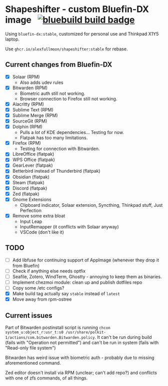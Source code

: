 # Shapeshifter - custom Bluefin-DX image &nbsp; [![bluebuild build badge](https://github.com/alexfullmoon/shapeshifter/actions/workflows/build.yml/badge.svg)](https://github.com/alexfullmoon/shapeshifter/actions/workflows/build.yml)

Using `bluefin-dx:stable`, customized for personal use and Thinkpad X1Y5 laptop.  

Use `ghcr.io/alexfullmoon/shapeshifter:stable` for rebase.

## Current changes from Bluefin-DX

- [x] Solaar (RPM)
  - Also adds udev rules
- [x] Bitwarden (RPM)
  - Biometric auth still not working.
  - Browser connection to Firefox still not working.
- [x] Alacritty (RPM)
- [x] Sublime Text (RPM)
- [x] Sublime Merge (RPM)
- [x] SourceGit (RPM)
- [x] Dolphin (RPM)
  - Pulls a *lot* of KDE dependencies... Testing for now.
  - Flatpak has too many limitations.
- [x] Firefox (RPM)
  - Testing for connection with Bitwarden. 
- [x] LibreOffice (flatpak)
- [x] WPS Office (flatpak)
- [x] GearLever (flatpak)
- [x] Betterbird instead of Thunderbird (flatpak)
- [x] Obsidian (flatpak)
- [x] Steam (flatpak)
- [x] Discord (flatpak)
- [x] Zed (flatpak)
- [x] Gnome Extensions
  - Clipboard indicator, Solaar extension, Syncthing, Thinkpad stuff, Just Perfection
- [x] Remove some extra bloat
  - Input Leap
  - InputRemapper (it conflicts with Solaar anyway)
  - VSCode (don't like it)
  
## TODO

- [ ] Add libfuse for continuing support of AppImage (whenever they drop it from Bluefin)
- [ ] Check if anything else needs optfix
- [ ] Seafile, Zotero, WindTerm, Ghostty - annoying to keep them as binaries.
- [ ] Implement chezmoi module: clean up and publish dotfiles repo
- [ ] Copy some /etc configs?
- [x] Make build tag actually say `stable` instead of `latest`
- [x] Move away from rpm-ostree
 
## Current issues

Part of Bitwarden postinstall script is running `chcon system_u:object_r:usr_t:s0 /usr/share/polkit-1/actions/com.bitwarden.Bitwarden.policy`. It can't be run during build (fails with "Operation not permitted") and can't be run in system (fails with "Read-only file system")

Bitwarden has weird issue with biometric auth - probably due to missing aforementioned command.

Zed editor doesn't install via RPM (unclear; can't add repo?) and conflicts with one of zfs commands, of all things.
